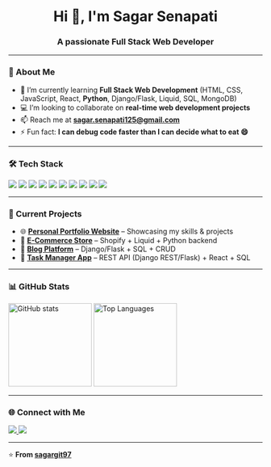 <h1 align="center">Hi 👋, I'm Sagar Senapati</h1>
<h3 align="center">A passionate Full Stack Web Developer</h3>

---

### 🚀 About Me
- 🌱 I’m currently learning **Full Stack Web Development** (HTML, CSS, JavaScript, React, **Python**, Django/Flask, Liquid, SQL, MongoDB)
- 💻 I’m looking to collaborate on **real-time web development projects**
- 📫 Reach me at **sagar.senapati125@gmail.com**
- ⚡ Fun fact: **I can debug code faster than I can decide what to eat 😄**

---

### 🛠 Tech Stack
<p align="left">
  <img src="https://img.shields.io/badge/HTML5-E34F26?style=for-the-badge&logo=html5&logoColor=white"/>
  <img src="https://img.shields.io/badge/CSS3-1572B6?style=for-the-badge&logo=css3&logoColor=white"/>
  <img src="https://img.shields.io/badge/JavaScript-F7DF1E?style=for-the-badge&logo=javascript&logoColor=black"/>
  <img src="https://img.shields.io/badge/React-20232A?style=for-the-badge&logo=react&logoColor=61DAFB"/>
  <img src="https://img.shields.io/badge/Python-3776AB?style=for-the-badge&logo=python&logoColor=white"/>
  <img src="https://img.shields.io/badge/Django-092E20?style=for-the-badge&logo=django&logoColor=white"/>
  <img src="https://img.shields.io/badge/Flask-000000?style=for-the-badge&logo=flask&logoColor=white"/>
  <img src="https://img.shields.io/badge/Liquid-7AB55C?style=for-the-badge&logo=shopify&logoColor=white"/>
  <img src="https://img.shields.io/badge/SQL-003B57?style=for-the-badge&logo=sqlite&logoColor=white"/>
  <img src="https://img.shields.io/badge/MongoDB-4EA94B?style=for-the-badge&logo=mongodb&logoColor=white"/>
</p>

---

### 📂 Current Projects
- 🌐 **[Personal Portfolio Website](https://github.com/sagargit97/portfolio)** – Showcasing my skills & projects  
- 🛒 **[E-Commerce Store](https://github.com/sagargit97/ecommerce-app)** – Shopify + Liquid + Python backend  
- 📑 **[Blog Platform](https://github.com/sagargit97/blog-app)** – Django/Flask + SQL + CRUD  
- 🎯 **[Task Manager App](https://github.com/sagargit97/task-manager)** – REST API (Django REST/Flask) + React + SQL

---

### 📊 GitHub Stats
<p align="left">
  <img src="https://github-readme-stats.vercel.app/api?username=sagargit97&show_icons=true&theme=tokyonight" alt="GitHub stats" height="165"/>
  <img src="https://github-readme-stats.vercel.app/api/top-langs/?username=sagargit97&layout=compact&theme=tokyonight" alt="Top Languages" height="165"/>
</p>

---

### 🌐 Connect with Me
<p align="left">
  <a href="https://www.linkedin.com/in/sagar-senapati" target="_blank">
    <img src="https://img.shields.io/badge/LinkedIn-0077B5?style=for-the-badge&logo=linkedin&logoColor=white"/>
  </a>
  <a href="mailto:sagar.senapati125@gmail.com">
    <img src="https://img.shields.io/badge/Email-D14836?style=for-the-badge&logo=gmail&logoColor=white"/>
  </a>
</p>

---

⭐️ **From [sagargit97](https://github.com/sagargit97)**
